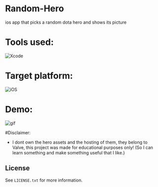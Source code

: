 # Random-Hero
ios app that picks a random dota hero and shows its picture

# Tools used:
![Xcode](https://img.shields.io/badge/Xcode-007ACC?style=for-the-badge&logo=Xcode&logoColor=white)

# Target platform:
![iOS](https://img.shields.io/badge/iOS-000000?style=for-the-badge&logo=ios&logoColor=white)

# Demo:
![gif](https://raw.githubusercontent.com/stefan-najdovski/Random-Hero/main/demo-screen.gif)

#Disclaimer:
- I dont own the hero assets and the hosting of them, they belong to Valve, this project was made for educational purposes only! (So I can learn something and make something useful that I like.)

<!-- LICENSE -->
## License

See `LICENSE.txt` for more information.
